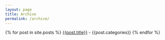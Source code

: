 ```yaml
---
layout: page
title: Archive 
permalink: /archive/
---
```

{% for post in site.posts %}
[{{post.title}}]({{post.url|relative_url}}) - {{post.categories}} 
{% endfor %}